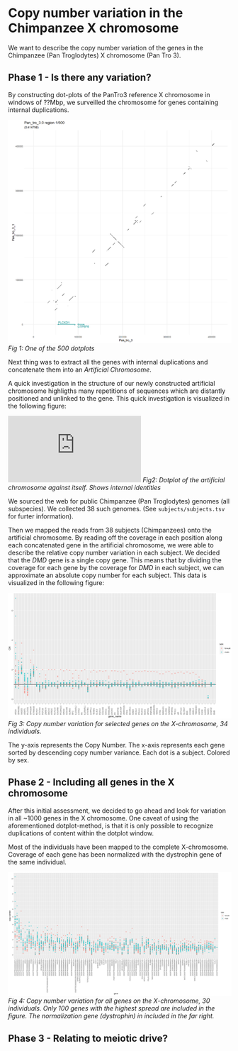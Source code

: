 # Copy number variation in the Chimpanzee X chromosome

We want to describe the copy number variation of the genes in the Chimpanzee (Pan Troglodytes) X chromosome (Pan Tro 3).

## Phase 1 - Is there any variation?

By constructing dot-plots of the PanTro3 reference X chromosome in windows of ??Mbp, we surveilled the chromosome for genes containing internal duplications.

![f1](https://github.com/cmkobel/ChimpX/blob/master/01dotplot/1plots/window_1.png "example dotplot")
*Fig 1: One of the 500 dotplots*

Next thing was to extract all the genes with internal duplications and concatenate them into an *Artificial Chromosome*.

A quick investigation in the structure of our newly constructed artificial chromosome highligths many repetitions of sequences which are distantly positioned and unlinked to the gene. This quick investigation is visualized in the following figure:

![f2](https://github.com/cmkobel/ChimpX/blob/master/visualization/ac3_dotplot_no69_debug.pdf "artificial chromosome internal structure")
*Fig2: Dotplot of the artificial chromosome against itself. Shows internal identities*

We sourced the web for public Chimpanzee (Pan Troglodytes) genomes (all subspecies). We collected 38 such genomes. (See `subjects/subjects.tsv` for furter information).

Then we mapped the reads from 38 subjects (Chimpanzees) onto the artificial chromosome. By reading off the coverage in each position along each concatenated gene in the artificial chromosome, we were able to describe the relative copy number variation in each subject. We decided that the *DMD* gene is a single copy gene. This means that by dividing the coverage for each gene by the coverage for *DMD* in each subject, we can approximate an absolute copy number for each subject. This data is visualized in the following figure:

![f3](https://github.com/cmkobel/ChimpX/blob/master/visualization/chimpx_region_points.png "variation in selected genes")
*Fig 3: Copy number variation for selected genes on the X-chromosome, 34 individuals.*

The y-axis represents the Copy Number. The x-axis represents each gene sorted by descending copy number variance.  Each dot is a subject. Colored by sex.

## Phase 2 - Including all genes in the X chromosome

After this initial assessment, we decided to go ahead and look for variation in all ~1000 genes in the X chromosome. One caveat of using the aforementioned dotplot-method, is that it is only possible to recognize duplications of content within the dotplot window.

Most of the individuals have been mapped to the complete X-chromosome. Coverage of each gene has been normalized with the dystrophin gene of the same individual.

![f4](https://raw.githubusercontent.com/cmkobel/ChimpX/master/visualization/phase2_main_new.png "100 genes with the highest CN spread") 
*Fig 4: Copy number variation for all genes on the X-chromosome, 30 individuals. Only 100 genes with the highest spread are included in the figure. The normalization gene (dystrophin) in included in the far right.*



## Phase 3 - Relating to meiotic drive?
